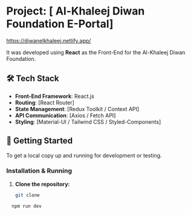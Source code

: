 # Project: [ Al-Khaleej Diwan Foundation E-Portal]

https://diwanelkhaleej.netlify.app/

It was developed using **React** as the Front-End for the Al-Khaleej Diwan Foundation.


## 🛠️ Tech Stack

* **Front-End Framework**: React.js
* **Routing**: [React Router]
* **State Management**: [Redux Toolkit / Context API]
* **API Communication**: [Axios / Fetch API]
* **Styling**: [Material-UI / Tailwind CSS / Styled-Components]

## 🏁 Getting Started

To get a local copy up and running for development or testing.

### Installation & Running

1. **Clone the repository:**
   ```bash
   git clone
 ```bash
   npm run dev
